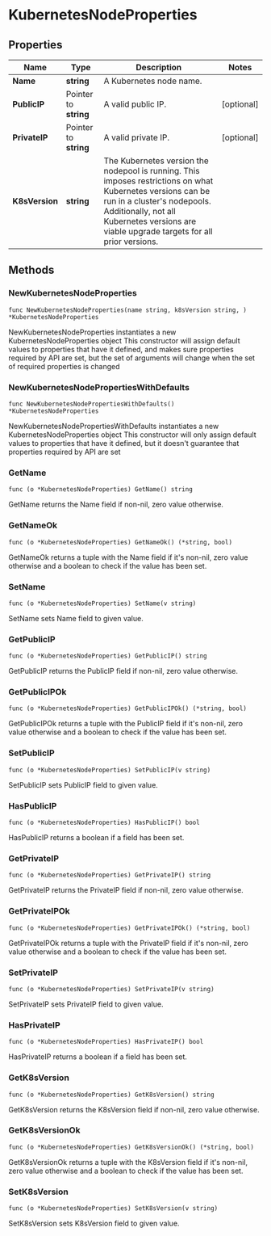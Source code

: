 # KubernetesNodeProperties

## Properties

|Name | Type | Description | Notes|
|------------ | ------------- | ------------- | -------------|
|**Name** | **string** | A Kubernetes node name. | |
|**PublicIP** | Pointer to **string** | A valid public IP. | [optional] |
|**PrivateIP** | Pointer to **string** | A valid private IP. | [optional] |
|**K8sVersion** | **string** | The Kubernetes version the nodepool is running. This imposes restrictions on what Kubernetes versions can be run in a cluster&#39;s nodepools. Additionally, not all Kubernetes versions are viable upgrade targets for all prior versions. | |

## Methods

### NewKubernetesNodeProperties

`func NewKubernetesNodeProperties(name string, k8sVersion string, ) *KubernetesNodeProperties`

NewKubernetesNodeProperties instantiates a new KubernetesNodeProperties object
This constructor will assign default values to properties that have it defined,
and makes sure properties required by API are set, but the set of arguments
will change when the set of required properties is changed

### NewKubernetesNodePropertiesWithDefaults

`func NewKubernetesNodePropertiesWithDefaults() *KubernetesNodeProperties`

NewKubernetesNodePropertiesWithDefaults instantiates a new KubernetesNodeProperties object
This constructor will only assign default values to properties that have it defined,
but it doesn't guarantee that properties required by API are set

### GetName

`func (o *KubernetesNodeProperties) GetName() string`

GetName returns the Name field if non-nil, zero value otherwise.

### GetNameOk

`func (o *KubernetesNodeProperties) GetNameOk() (*string, bool)`

GetNameOk returns a tuple with the Name field if it's non-nil, zero value otherwise
and a boolean to check if the value has been set.

### SetName

`func (o *KubernetesNodeProperties) SetName(v string)`

SetName sets Name field to given value.


### GetPublicIP

`func (o *KubernetesNodeProperties) GetPublicIP() string`

GetPublicIP returns the PublicIP field if non-nil, zero value otherwise.

### GetPublicIPOk

`func (o *KubernetesNodeProperties) GetPublicIPOk() (*string, bool)`

GetPublicIPOk returns a tuple with the PublicIP field if it's non-nil, zero value otherwise
and a boolean to check if the value has been set.

### SetPublicIP

`func (o *KubernetesNodeProperties) SetPublicIP(v string)`

SetPublicIP sets PublicIP field to given value.

### HasPublicIP

`func (o *KubernetesNodeProperties) HasPublicIP() bool`

HasPublicIP returns a boolean if a field has been set.

### GetPrivateIP

`func (o *KubernetesNodeProperties) GetPrivateIP() string`

GetPrivateIP returns the PrivateIP field if non-nil, zero value otherwise.

### GetPrivateIPOk

`func (o *KubernetesNodeProperties) GetPrivateIPOk() (*string, bool)`

GetPrivateIPOk returns a tuple with the PrivateIP field if it's non-nil, zero value otherwise
and a boolean to check if the value has been set.

### SetPrivateIP

`func (o *KubernetesNodeProperties) SetPrivateIP(v string)`

SetPrivateIP sets PrivateIP field to given value.

### HasPrivateIP

`func (o *KubernetesNodeProperties) HasPrivateIP() bool`

HasPrivateIP returns a boolean if a field has been set.

### GetK8sVersion

`func (o *KubernetesNodeProperties) GetK8sVersion() string`

GetK8sVersion returns the K8sVersion field if non-nil, zero value otherwise.

### GetK8sVersionOk

`func (o *KubernetesNodeProperties) GetK8sVersionOk() (*string, bool)`

GetK8sVersionOk returns a tuple with the K8sVersion field if it's non-nil, zero value otherwise
and a boolean to check if the value has been set.

### SetK8sVersion

`func (o *KubernetesNodeProperties) SetK8sVersion(v string)`

SetK8sVersion sets K8sVersion field to given value.



